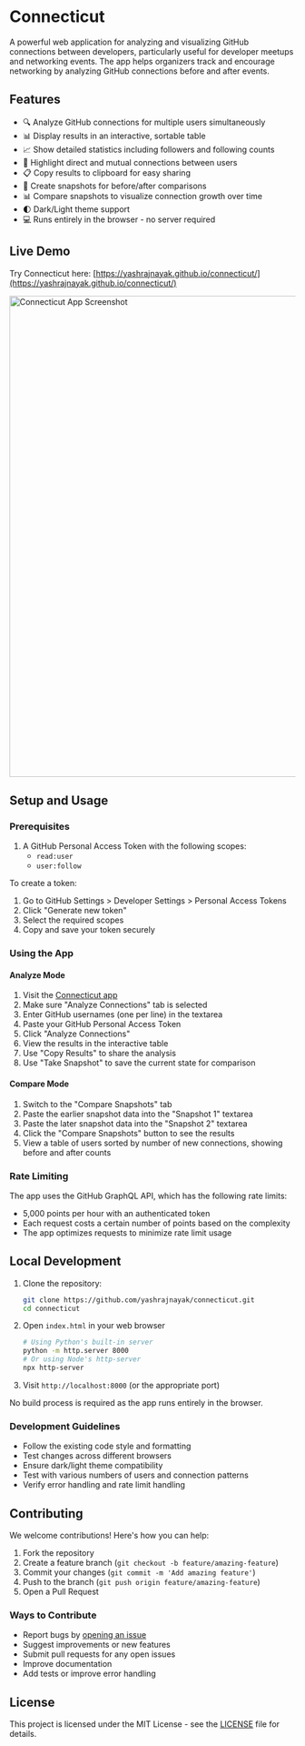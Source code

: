 # Connecticut

A powerful web application for analyzing and visualizing GitHub connections between developers, particularly useful for developer meetups and networking events. The app helps organizers track and encourage networking by analyzing GitHub connections before and after events.

## Features

- 🔍 Analyze GitHub connections for multiple users simultaneously
- 📊 Display results in an interactive, sortable table
- 📈 Show detailed statistics including followers and following counts
- 🔗 Highlight direct and mutual connections between users
- 📋 Copy results to clipboard for easy sharing
- 📸 Create snapshots for before/after comparisons
- 📊 Compare snapshots to visualize connection growth over time
- 🌓 Dark/Light theme support
- 💻 Runs entirely in the browser - no server required

## Live Demo

Try Connecticut here: [https://yashrajnayak.github.io/connecticut/](https://yashrajnayak.github.io/connecticut/)

<img width="846" alt="Connecticut App Screenshot" src="https://github.com/user-attachments/assets/f13a249c-c181-42cf-99cf-ddc6a87da24e">

## Setup and Usage

### Prerequisites

1. A GitHub Personal Access Token with the following scopes:
   - `read:user`
   - `user:follow`

To create a token:
1. Go to GitHub Settings > Developer Settings > Personal Access Tokens
2. Click "Generate new token"
3. Select the required scopes
4. Copy and save your token securely

### Using the App

#### Analyze Mode

1. Visit the [Connecticut app](https://yashrajnayak.github.io/connecticut/)
2. Make sure "Analyze Connections" tab is selected
3. Enter GitHub usernames (one per line) in the textarea
4. Paste your GitHub Personal Access Token
5. Click "Analyze Connections"
6. View the results in the interactive table
7. Use "Copy Results" to share the analysis
8. Use "Take Snapshot" to save the current state for comparison

#### Compare Mode

1. Switch to the "Compare Snapshots" tab
2. Paste the earlier snapshot data into the "Snapshot 1" textarea
3. Paste the later snapshot data into the "Snapshot 2" textarea
4. Click the "Compare Snapshots" button to see the results
5. View a table of users sorted by number of new connections, showing before and after counts

### Rate Limiting

The app uses the GitHub GraphQL API, which has the following rate limits:
- 5,000 points per hour with an authenticated token
- Each request costs a certain number of points based on the complexity
- The app optimizes requests to minimize rate limit usage

## Local Development

1. Clone the repository:
   ```bash
   git clone https://github.com/yashrajnayak/connecticut.git
   cd connecticut
   ```

2. Open `index.html` in your web browser
   ```bash
   # Using Python's built-in server
   python -m http.server 8000
   # Or using Node's http-server
   npx http-server
   ```

3. Visit `http://localhost:8000` (or the appropriate port)

No build process is required as the app runs entirely in the browser.

### Development Guidelines

- Follow the existing code style and formatting
- Test changes across different browsers
- Ensure dark/light theme compatibility
- Test with various numbers of users and connection patterns
- Verify error handling and rate limit handling

## Contributing

We welcome contributions! Here's how you can help:

1. Fork the repository
2. Create a feature branch (`git checkout -b feature/amazing-feature`)
3. Commit your changes (`git commit -m 'Add amazing feature'`)
4. Push to the branch (`git push origin feature/amazing-feature`)
5. Open a Pull Request

### Ways to Contribute

- Report bugs by [opening an issue](https://github.com/yashrajnayak/connecticut/issues/new)
- Suggest improvements or new features
- Submit pull requests for any open issues
- Improve documentation
- Add tests or improve error handling

## License

This project is licensed under the MIT License - see the [LICENSE](LICENSE) file for details.